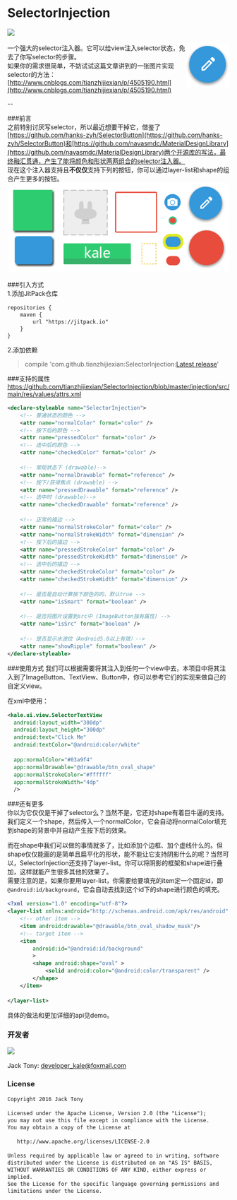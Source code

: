 # SelectorInjection    
[![](https://jitpack.io/v/tianzhijiexian/SelectorInjection.svg)](https://jitpack.io/#tianzhijiexian/SelectorInjection)

<img align="right" src='./demoPic/logo.png' width='100' height='100'/>

一个强大的selector注入器。它可以给view注入selector状态，免去了你写selector的步骤。  
如果你的需求很简单，不妨试试这篇文章讲到的一张图片实现selector的方法：[http://www.cnblogs.com/tianzhijiexian/p/4505190.html](http://www.cnblogs.com/tianzhijiexian/p/4505190.html)

--  

###前言   
之前特别讨厌写selector，所以最近想要干掉它，借鉴了[https://github.com/hanks-zyh/SelectorButton](https://github.com/hanks-zyh/SelectorButton)和[https://github.com/navasmdc/MaterialDesignLibrary](https://github.com/navasmdc/MaterialDesignLibrary)两个开源库的写法，最终融汇贯通，产生了能将颜色和形状两两组合的selector注入器。  
现在这个注入器支持且**不仅仅**支持下列的按钮，你可以通过layer-list和shape的组合产生更多的按钮。  
![image](./demoPic/view.png)

###引入方式  
1.添加JitPack仓库

```  
repositories {
	maven {
		url "https://jitpack.io"
	}
}
```   

2.添加依赖  
> compile 'com.github.tianzhijiexian:SelectorInjection:[Latest release](https://github.com/tianzhijiexian/SelectorInjection/releases)'

###支持的属性   
https://github.com/tianzhijiexian/SelectorInjection/blob/master/injection/src/main/res/values/attrs.xml   

```xml
<declare-styleable name="SelectorInjection">
    <!-- 普通状态的颜色 -->
    <attr name="normalColor" format="color" />
    <!-- 按下后的颜色 -->
    <attr name="pressedColor" format="color" />
    <!-- 选中后的颜色 -->
    <attr name="checkedColor" format="color" />

    <!-- 常规状态下 (drawable)-->
    <attr name="normalDrawable" format="reference" />
    <!-- 按下/获得焦点 (drawable) -->
    <attr name="pressedDrawable" format="reference" />
    <!-- 选中时 (drawable)-->
    <attr name="checkedDrawable" format="reference" />

    <!-- 正常的描边 -->
    <attr name="normalStrokeColor" format="color" />
    <attr name="normalStrokeWidth" format="dimension" />
    <!-- 按下后的描边 -->
    <attr name="pressedStrokeColor" format="color" />
    <attr name="pressedStrokeWidth" format="dimension" />
    <!-- 选中后的描边 -->
    <attr name="checkedStrokeColor" format="color" />
    <attr name="checkedStrokeWidth" format="dimension" />

    <!-- 是否是自动计算按下颜色的的，默认true -->
    <attr name="isSmart" format="boolean" />

    <!-- 是否将图片设置到src中 (ImageButton独有属性) -->
    <attr name="isSrc" format="boolean" />

    <!-- 是否显示水波纹（Android5.0以上有效）-->
    <attr name="showRipple" format="boolean" />
</declare-styleable>
```  

###使用方式
我们可以根据需要将其注入到任何一个view中去，本项目中将其注入到了ImageButton、TextView、Button中，你可以参考它们的实现来做自己的自定义view。

在xml中使用：  
```xml   
<kale.ui.view.SelectorTextView
  android:layout_width="300dp"
  android:layout_height="300dp"
  android:text="Click Me"
  android:textColor="@android:color/white"

  app:normalColor="#03a9f4"
  app:normalDrawable="@drawable/btn_oval_shape"
  app:normalStrokeColor="#ffffff"
  app:normalStrokeWidth="4dp"
  />
```   

###还有更多  
你以为它仅仅是干掉了selector么？当然不是，它还对shape有着巨牛逼的支持。我们定义一个shape，然后传入一个normalColor，它会自动将normalColor填充到shape的背景中并自动产生按下后的效果。  

而在shape中我们可以做的事情就多了，比如添加个边框、加个虚线什么的。但shape仅仅能画的是简单且扁平化的形状，能不能让它支持阴影什么的呢？当然可以，SelectorInjection还支持了layer-list。你可以将阴影的框架和shape进行叠加，这样就能产生很多其他的效果了。  
需要注意的是，如果你要用layer-list，你需要给要填充的item定一个固定id，即`@android:id/background`，它会自动去找到这个id下的shape进行颜色的填充。  

```xml
<?xml version="1.0" encoding="utf-8"?>
<layer-list xmlns:android="http://schemas.android.com/apk/res/android" >
    <!-- other item -->
    <item android:drawable="@drawable/btn_oval_shadow_mask"/>
    <!-- target item -->
    <item
        android:id="@android:id/background"
        >
        <shape android:shape="oval" >
            <solid android:color="@android:color/transparent" />
        </shape>
    </item>

</layer-list>
```

具体的做法和更加详细的api见demo。

### 开发者
![](https://avatars3.githubusercontent.com/u/9552155?v=3&s=460)

Jack Tony: <developer_kale@foxmail.com>  

### License

    Copyright 2016 Jack Tony

    Licensed under the Apache License, Version 2.0 (the "License");
    you may not use this file except in compliance with the License.
    You may obtain a copy of the License at

       http://www.apache.org/licenses/LICENSE-2.0

    Unless required by applicable law or agreed to in writing, software
    distributed under the License is distributed on an "AS IS" BASIS,
    WITHOUT WARRANTIES OR CONDITIONS OF ANY KIND, either express or implied.
    See the License for the specific language governing permissions and
    limitations under the License.
